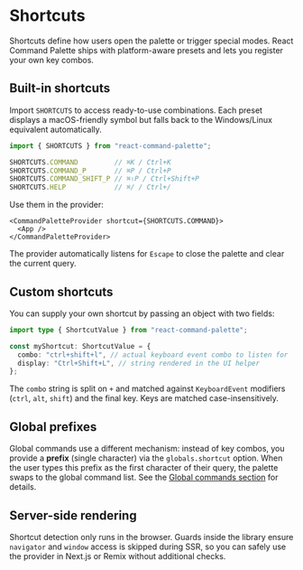 # Shortcuts

Shortcuts define how users open the palette or trigger special modes. React Command Palette ships with platform-aware presets and lets you register your own key combos.

## Built-in shortcuts

Import `SHORTCUTS` to access ready-to-use combinations. Each preset displays a macOS-friendly symbol but falls back to the Windows/Linux equivalent automatically.

```ts
import { SHORTCUTS } from "react-command-palette";

SHORTCUTS.COMMAND         // ⌘K / Ctrl+K
SHORTCUTS.COMMAND_P       // ⌘P / Ctrl+P
SHORTCUTS.COMMAND_SHIFT_P // ⌘⇧P / Ctrl+Shift+P
SHORTCUTS.HELP            // ⌘/ / Ctrl+/
```

Use them in the provider:

```tsx
<CommandPaletteProvider shortcut={SHORTCUTS.COMMAND}>
  <App />
</CommandPaletteProvider>
```

The provider automatically listens for `Escape` to close the palette and clear the current query.

## Custom shortcuts

You can supply your own shortcut by passing an object with two fields:

```ts
import type { ShortcutValue } from "react-command-palette";

const myShortcut: ShortcutValue = {
  combo: "ctrl+shift+l", // actual keyboard event combo to listen for
  display: "Ctrl+Shift+L", // string rendered in the UI helper
};
```

The `combo` string is split on `+` and matched against `KeyboardEvent` modifiers (`ctrl`, `alt`, `shift`) and the final key. Keys are matched case-insensitively.

## Global prefixes

Global commands use a different mechanism: instead of key combos, you provide a **prefix** (single character) via the `globals.shortcut` option. When the user types this prefix as the first character of their query, the palette swaps to the global command list. See the [Global commands section](./commands.md#global-commands) for details.

## Server-side rendering

Shortcut detection only runs in the browser. Guards inside the library ensure `navigator` and `window` access is skipped during SSR, so you can safely use the provider in Next.js or Remix without additional checks.
